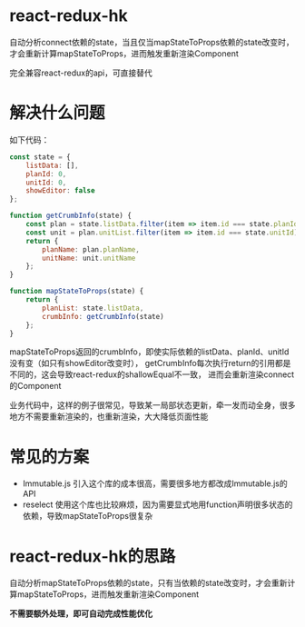 # react-redux-hk
自动分析connect依赖的state，当且仅当mapStateToProps依赖的state改变时，才会重新计算mapStateToProps，进而触发重新渲染Component

完全兼容react-redux的api，可直接替代

# 解决什么问题
如下代码：
```js
const state = {
    listData: [],
    planId: 0,
    unitId: 0,
    showEditor: false
};

function getCrumbInfo(state) {
    const plan = state.listData.filter(item => item.id === state.planId)[0];
    const unit = plan.unitList.filter(item => item.id === state.unitId)[0];
    return {
        planName: plan.planName,
        unitName: unit.unitName
    };
}

function mapStateToProps(state) {
    return {
        planList: state.listData,
        crumbInfo: getCrumbInfo(state)
    };
}
```
mapStateToProps返回的crumbInfo，即使实际依赖的listData、planId、unitId没有变（如只有showEditor改变时），
getCrumbInfo每次执行return的引用都是不同的，这会导致react-redux的shallowEqual不一致，
进而会重新渲染connect的Component

业务代码中，这样的例子很常见，导致某一局部状态更新，牵一发而动全身，很多地方不需要重新渲染的，也重新渲染，大大降低页面性能

# 常见的方案
- Immutable.js 引入这个库的成本很高，需要很多地方都改成Immutable.js的API
- reselect 使用这个库也比较麻烦，因为需要显式地用function声明很多状态的依赖，导致mapStateToProps很复杂

# react-redux-hk的思路
自动分析mapStateToProps依赖的state，只有当依赖的state改变时，才会重新计算mapStateToProps，进而触发重新渲染Component

**不需要额外处理，即可自动完成性能优化**